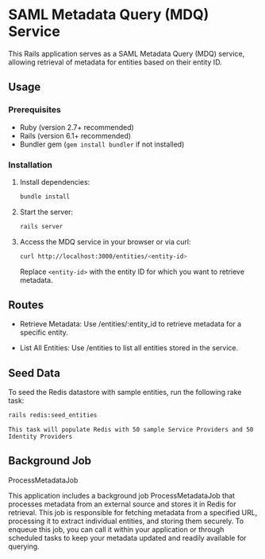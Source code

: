 # SAML Metadata Query (MDQ) Service

This Rails application serves as a SAML Metadata Query (MDQ) service, allowing retrieval of metadata for entities based on their entity ID.

## Usage

### Prerequisites

- Ruby (version 2.7+ recommended)
- Rails (version 6.1+ recommended)
- Bundler gem (`gem install bundler` if not installed)

### Installation

1. Install dependencies:

   ```bash
   bundle install
   ```
   
2. Start the server:

   ```bash
   rails server
   ```
   
3. Access the MDQ service in your browser or via curl:

   ```bash
   curl http://localhost:3000/entities/<entity-id>
   ```
   
    Replace `<entity-id>` with the entity ID for which you want to retrieve metadata.

## Routes

- Retrieve Metadata: Use /entities/:entity_id to retrieve metadata for a specific entity.

- List All Entities: Use /entities to list all entities stored in the service.

## Seed Data

To seed the Redis datastore with sample entities, run the following rake task:

   ```bash
   rails redis:seed_entities
   ```

    This task will populate Redis with 50 sample Service Providers and 50 Identity Providers

## Background Job
ProcessMetadataJob

This application includes a background job ProcessMetadataJob that processes metadata from an external source and stores it in Redis for retrieval. This job is responsible for fetching metadata from a specified URL, processing it to extract individual entities, and storing them securely.
To enqueue this job, you can call it within your application or through scheduled tasks to keep your metadata updated and readily available for querying.
